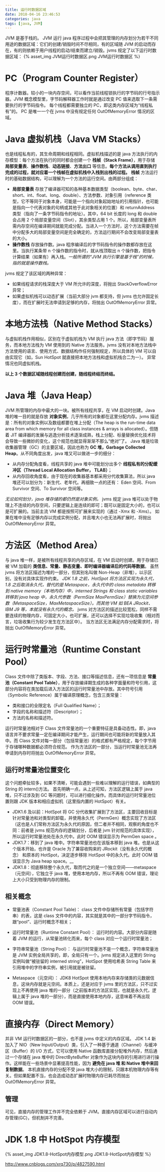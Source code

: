```yaml
---
title: 运行时数据区域
date: 2018-04-16 23:46:53
categories: java
tags: [java, JVM]
---
```

JVM 是基于栈的。
JVM 运行 java 程序过程中会把其管理的内存划分为若干不同用途的数据区域：它们的创建/销毁时间不尽相同，有的区域随 JVM 的启动而存在，有的则依赖于用户线程的启动/结束而建立/销毁。jvms 规定了以下运行时数据区域：
{% asset_img JVM运行时数据区.png JVM运行时数据区 %}

# PC（Program Counter Register）
程序计数器。较小的一块内存空间，可以看作当前线程锁执行的字节码的行号指示器。JVM 概念模型里，字节码解释器工作时就是通过改变 PC 值来选取下一条需要执行的字节码指令。
每个线程都需要独立的 PC，即这类内存区域为“线程私有”的。
PC 是唯一一个在 jvms 中没有规定任何 OutOfMemoryError 情况的区域。

# Java 虚拟机栈（Java VM Stacks）
也是线程私有的，其生命周期和线程相同。虚拟机栈描述的是 java 方法执行的内存模型：每个方法在执行的同时都会创建一个 **栈帧（Stack Frame）**，用于存储 **局部变量表**、**操作数栈**、**动态链接**、**方法出口** 等信息。**每个方法从调用直到执行完成的过程，就对应着一个栈帧在虚拟机栈中入栈到出栈的过程。**
**栈帧**
方法运行时的基础数据结构，可以理解为一个方法的运行空间。由两部分组成：
* **局部变量表** 存放了编译器可知的各种基本数据类型（boolean、byte、char、short、int、float、long、double）、方法参数、对象引用（reference 类型，它不等同于对象本身，可能是一个指向对象起始地址的引用指针，也可能是指向一个代表对象的句柄或其他于此对象相关的位置）和 returnAddress 类型（指向了一条字节码指令的地址）。其中，64 bit 长度的 long 和 double 会占用 2 个局部变量空间（Slot），其余类型占用 1 个。所以，局部变量表所需内存空间在编译期间就能完成分配。当进入一个方法时，这个方法需要在帧中分配多大的局部变量空间是完全确定的，方法运行期间不会改变局部变量表的大小。
* **操作数栈** 存放操作数。java 程序编译后的字节码指令的操作数都存放在这里。当执行某条带 n 个操作数的指令时，就从栈顶取出 n 个操作数，把指令计算结果（如果有）再入栈。_一般所谓的“JVM 执行引擎是基于栈”的时候，指的就是操作数栈。_

jvms 规定了该区域的两种异常：
* 如果线程请求的栈深度大于 VM 所允许的深度，将抛出 StackOverflowError 异常；
* 如果虚拟机栈可以动态扩展（当前大部分 jvm 都支持，但 jvms 也允许固定长度），而在扩展时无法申请到足够的内存，将抛出 OutOfMemoryError 异常。

# 本地方法栈（Native Method Stacks）
与虚拟机栈作用相似，区别在于虚拟机栈为 VM 执行 java 方法（即字节码）服务，而本地方法栈为 VM 使用到的 Native 方法服务。jvms 没有对本地方法栈中方法使用的语言、使用方式、数据结构作任何强制规定，所以具体的 VM 可以自由实现它（如，Sun HotSpot 就直接把本地方法栈和虚拟机栈合二为一）。
异常情况也同虚拟机栈。

**以上 3 个数据区域随线程创建而创建，随线程终结而终结。**

# Java 堆（Java Heap）
JVM 所管理的内存中最大的一块。被所有线程共享，在 VM 启动时创建。Java 堆的唯一目的就是存放 **对象实例**，几乎所有的对象都在这里分配内存。jvms 描述是：所有的对象实例以及数组都要在堆上分配（The heap is the run-time data area from which memory for all class instances & arrays is allocated）。但随着 JIT 编译器的发展与逃逸分析技术逐渐成熟，栈上分配、标量替换优化技术将会导致一些微妙的变化，这个规范也就显得渐渐不那么“绝对”了。
Java 堆是垃圾收集器管理（GC）的主要区域，因此也称为 **GC 堆，Garbage Collected Heap**。从不同角度出发，java 堆又可以做进一步的细分：
* 从内存分配角度看，线程共享的 java 堆中可能划分出多个 **线程私有的分配缓冲区（Thread Local Allocation Buffer， TLAB）**；
* 从内存回收角度看，由于现在的收集器基本都采用分代收集算法，所以 java 堆还可以划分为：新生代、老年代。再细致一点的还有： Eden 空间、From Survivor 空间、To Survivor 空间等。

_无论如何划分，java 堆存储的都仍然是对象实例。_
jvms 规定 java 堆可以处于物理上不连续的内存空间，只要逻辑上是连续的即可；既可以是固定大小的，也可以是可扩展的。当前主流 VM 都是按照可扩展来实现的（通过 -Xmx 和 -Xms）。
如果在堆中没有足够内存以完成实例分配，并且堆大小也无法再扩展时，将抛出 OutOfMemoryError 异常。

# 方法区（Method Area）
与 java 堆一样，是被所有线程共享的内存区域，在 VM 启动时创建。用于存储已被 VM 加载的 **类信息、常量、静态变量、即时编译器编译后的代码等数据**。
虽然 jvms 将方法区描述为堆的一部分，但其别名叫做 Non-Heap（非堆），以示区别，没有对具体实现作约束。
_JDK 1.8 之前，HotSpot 将方法区实现为永久代，1.8 之后取消永久代，替代的是 Metaspace，永久代中的 class metadata 转移到 native memory（本地内存）中，interned Strings 和 class static variables 转移到 java heap 中，永久代参数（PermSize MaxPermSize）替换为元空间参数（MetaspaceSize，MaxMetaspaceSize）。而其他 VM 如 BEA JRockit、IBM J9 等，本就没有永久代的概念。_
jvms 对方法区的描述比较宽松，同样不需要连续的物理内存，可固定大小，也可扩展，还可以选择不实现垃圾收集（相对而言，垃圾收集行为较少发生在方法区中）。
当方法区无法满足内存分配需求时，将抛出 OutOfMemoryError 异常。

# 运行时常量池（Runtime Constant Pool）
Class 文件中除了类版本、字段、方法、接口等描述信息，还有一项信息是 **常量池（Constant Pool Table）**，用于存放编译期生成的各种字面量和符号引用，这部分内容将在类加载后进入方法区的运行时常量池中存放。其中符号引用（Symbolic Reference）属于编译原理概念，包含三类常量：
* 类和接口的全限定名（Full Qualified Name）；
* 字段的名称和描述符（Descriptor）；
* 方法的名称和描述符。

运行时常量池相对于 Class 文件常量池的一个重要特征是具备动态性。即，java 语言并不要求常量一定在编译期间才能产生，运行期间也可能将新的常量放入其中。而 Class 文件对每一部分（包括常量池）的格式都有严格规定，每个字节用于存储哪种数据都必须符合规范。
作为方法区的一部分，当运行时常量池无法再申请到内存时将抛出 OutOfMemoryError 异常。

## 运行时常量池位置变化
这个问题牵扯较多，如果不清晰，可能会遇到一些难以理解的运行错误，如典型的 String 的 intern()方法。
首先明确一点，从上述可知，方法区逻辑上属于 java 堆，只不过涉及到 GC 等问题时，可以进行细化操作。而具体的运行时常量池位置则跟 JDK 版本和相应虚拟机（这里指内置的 HotSpot）有关。
* JDK1.6 及以前：HotSpot 将 GC 分代收集扩展到了方法区，主要回收目标是针对常量池和对类型的卸载，并使用永久代（PermGen）概念实现了方法区（这也是人们常称方法区为永久代的原因，但二者并不相同，观察的角度也不同：前者是 jvms 规范内存的逻辑划分，后者是 jvm 针对规范的具体实现），所以运行时常量池处在永久代中。此时 OOM 错误显示为 PermGen space 。
* JDK1.7：移到了 java 堆中。字符串常量池也在该版本移到 java 堆。也是从这个版本开始，也许是 Oracle 为了兼容收购来的 JRockit（没有永久代的概念） 和原本的 HotSpot，决定逐步移除 HotSpot 中的永久代。此时 OOM 错误显示为 Java heap space。__
* JDK1.8：彻底移除整个永久代，取而代之的是一个独立空间——metaspace（元空间），它独立于 java 堆，使用本地内存，所以不再有 OOM 错误，理论上大小只受到物理内存的限制。

## 相关概念
* 常量池表（Constant Pool Table)：
class 文件中存储所有常量（包括字符串）的表，这是 class 文件中的内容，其实就是其中的一部分字节码指令，跟“pool”、运行时概念不相关；

* 运行时常量池（Runtime Constant Pool）：
运行时的内容。大部分内容是随着 JVM 的运行，从常量池转化而来，每个 class 对应一个运行时常量池；

* 字符串常量池（String Pool）：
与运行时常量池不是一个概念，字符串常量池是 JVM 实例全局共享的，即，全局只有一个。jvms 规定进入这里的 String 实例叫做“被驻留的 interned string”，HotSpot 使用哈希表 String Table 来引用堆中的字符串实例，被引用就是被驻留。

* Metaspace（元空间）：
JDK8 HotSpot 使用本地内存来存储类的元数据信息，这块内存就是元空间。本质上，还是对应于 jvms 里的方法区，只不过实现上不再使用 java 堆的一部分（之前版本的方法区实现，也就是永久代，逻辑上属于 java 堆的一部分），而是直接使用本地内存，这意味着不再出现 OOM 错误。

# 直接内存（Direct Memory）
并非 VM 运行时数据区的一部分，也不是 jvms 中定义的内存区域。
JDK 1.4 新加入了 NIO（New Input/Output）类，引入了一种基于通道（Channel）与缓冲区（Buffer）的 I/O 方式，它可以使用 Native 函数库直接分配堆外内存，然后通过一个存储在 java 堆中的 DirectByteBuffer 对象作为这块内存的引用进行进行操作。这样能在一些场景中显著提高性能，因为 **避免在 java 堆 和 Native 堆中来回复制数据**。
本机直接内存的分配不受 java 堆大小的限制，只跟本机物理内存等有关。但如果配置不当，也会造成动态扩展时物理内存已耗尽而抛出 OutOfMemoryError 异常。

## 管理
可见，直接内存的管理工作并不完全依赖于 JVM。直接内存区域可以进行自动内存管理(GC)，但机制并不完善。

# JDK 1.8 中 HotSpot 内存模型
{% asset_img JDK1.8-HotSpot内存模型.png JDK1.8-HotSpot内存模型 %}

http://www.cnblogs.com/xrq730/p/4827590.html